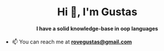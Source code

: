 <h1 align="center">Hi 👋, I'm Gustas</h1>
<h4 align="center">I have a solid knowledge-base in oop languages</h4>

- 📫 You can reach me at **rovegustas@gmail.com**




